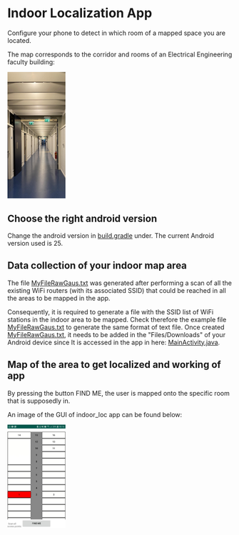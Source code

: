 # Indoor Localization App

Configure your phone to detect in which room of a mapped space you are located. 

The map corresponds to the corridor and rooms of an Electrical Engineering faculty building:

<img src="https://github.com/teresama/indoor_loc/blob/master/images/image.jpg?raw=true" width="130">

## Choose the right android version

Change the android version in [build.gradle](bayes_localization/MyApplication2/app/build.gradle) under. The current Android version used is 25.

## Data collection of your indoor map area

The file [MyFileRawGaus.txt](map_file/MyFileRawGaus.txt) was generated after performing a scan of all the existing WiFi routers (with its associated SSID) that could be reached in all the areas to be mapped in the app.

Consequently, it is required to generate a file with the SSID list of WiFi stations in the indoor area to be mapped.
Check therefore the example file [MyFileRawGaus.txt](map_file/MyFileRawGaus.txt) to generate the same format of text file.
Once created [MyFileRawGaus.txt](map_file/MyFileRawGaus.txt), it needs to be added in the "Files/Downloads" of your Android device since It is accessed in the app in here: [MainActivity.java](https://github.com/teresama/indoor_loc/blob/02684334bf182e2f329218ac7206efee3449f748/bayes_localization/MyApplication2/app/src/main/java/com/example/myapplication2/MainActivity.java#L110).

## Map of the area to get localized and working of app

By pressing the button FIND ME, the user is mapped onto the specific room that is supposedly in.

An image of the GUI of indoor_loc app can be found below:

<img src="https://github.com/teresama/indoor_loc/blob/master/images/App2_Bayesian.jpeg?raw=true" width="130">
